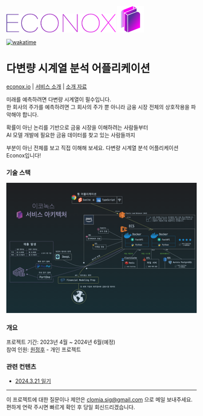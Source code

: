 <img src="frontend/static/img/logo.png" alt="logo" height=50/> <img src="frontend/static/img/favicon.png" alt="logo" height=70 width=70/>

[![wakatime](https://wakatime.com/badge/user/eaedfb05-2b60-4cd6-8436-6a673d9bd06f/project/c7596db5-6e65-494d-80d7-462ce4dc9aa4.svg)](https://wakatime.com/badge/user/eaedfb05-2b60-4cd6-8436-6a673d9bd06f/project/c7596db5-6e65-494d-80d7-462ce4dc9aa4)

# 다변량 시계열 분석 어플리케이션

[econox.io](https://www.econox.io/) | [서비스 소개](https://www.econox.wiki/ko/tutorial) | [소개 자료](https://drive.google.com/file/d/1ltQsAFP2pJUXhjJ715tHQfIyVX3JJ5S0/view?usp=sharing)

미래를 예측하려면 다변량 시계열이 필수입니다.  
한 회사의 주가를 예측하려면 그 회사의 주가 뿐 아니라 금융 시장 전체의 상호작용을 파악해야 합니다.

확률이 아닌 논리를 기반으로 금융 시장을 이해하려는 사람들부터  
AI 모델 개발에 필요한 금융 데이터를 찾고 있는 사람들까지

부분이 아닌 전체를 보고 직접 이해해 보세요.
다변량 시계열 분석 어플리케이션 Econox입니다!

### 기술 스택

![Architecture](Architecture.png)

### 개요

프로젝트 기간: 2023년 4월 ~ 2024년 6월(예정)  
참여 인원: [원정후](https://github.com/clomia) - 개인 프로젝트

### 관련 컨텐츠

- [2024.3.21 일기](https://www.clomia.com/3614f0b3-e1f5-4943-b996-398c1bb68303)

---

이 프로젝트에 대한 질문이나 제안은 clomia.sig@gmail.com 으로 메일 보내주세요.  
편하게 연락 주시면 빠르게 확인 후 당일 회신드리겠습니다.
